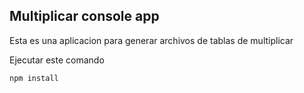 ## Multiplicar console app 

Esta es una aplicacion para generar archivos de tablas de multiplicar

Ejecutar este comando 
```
npm install 
```
